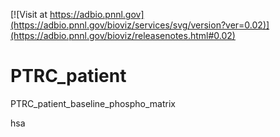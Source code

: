 <!------------------------------------------------------------------------------>
<!--NOTES: all the comments are auto-generated. please refer to the tutorial for readme editing at https://adbio.pnnl.gov/tutorial.xxxx-->
<!--adbio-version-->
[![Visit at https://adbio.pnnl.gov](https://adbio.pnnl.gov/bioviz/services/svg/version?ver=0.02)](https://adbio.pnnl.gov/bioviz/releasenotes.html#0.02)
<!--adbio-title-->
# PTRC_patient
<!--adbio-description-->
PTRC_patient_baseline_phospho_matrix
<!--adbio-organism-->
hsa
<!--adbio-funding-->
<!--adbio-publication-->
<!------------------------------------------------------------------------------>
<!--you can add any other information here-->
